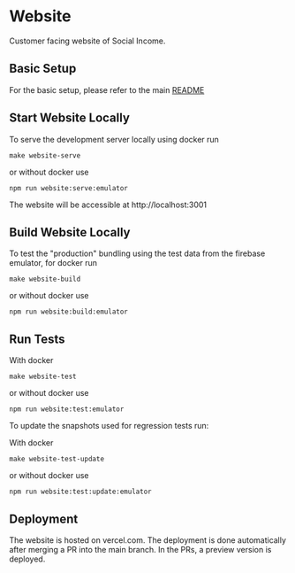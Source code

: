 # Website

Customer facing website of Social Income.

## Basic Setup

For the basic setup, please refer to the main [README](../README.md)

## Start Website Locally

To serve the development server locally using docker run

```
make website-serve
```

or without docker use

```
npm run website:serve:emulator
```

The website will be accessible at http://localhost:3001

## Build Website Locally

To test the "production" bundling using the test data from the firebase
emulator, for docker run

```
make website-build
```

or without docker use

```
npm run website:build:emulator
```

## Run Tests

With docker

```
make website-test
```

or without docker use

```
npm run website:test:emulator
```

To update the snapshots used for regression tests run:

With docker

```
make website-test-update
```

or without docker use

```
npm run website:test:update:emulator
```

## Deployment

The website is hosted on vercel.com. The deployment is done
automatically after merging a PR into the main branch. In the PRs, a
preview version is deployed.
